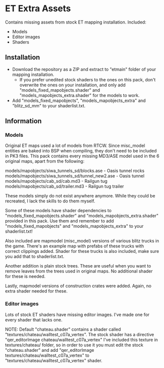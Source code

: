 # ET Extra Assets

Contains missing assets from stock ET mapping installation. Included:

- Models
- Editor images
- Shaders

## Installation

- Download the repository as a ZIP and extract to "etmain" folder of your mapping installation.
  - If you prefer unedited stock shaders to the ones on this pack, don't overwrite the ones on your installation, and only add "models_fixed_mapobjects.shader" and  "models_mapobjects_extra.shader" for the models to work.
- Add "models_fixed_mapobjects", "models_mapobjects_extra" and "blitz_sd_mm" to your shaderlist.txt.

## Information

### Models

Original ET maps used a lot of models from RTCW. Since misc_model entities are baked into BSP when compiling, they don't need to be included in PK3 files. This pack contains every missing MD3/ASE model used in the 6 original maps, apart from the following:

models/mapobjects/siwa_tunnels_sd/blocks.ase - Oasis tunnel rocks
models/mapobjects/siwa_tunnels_sd/tunnel_new2.ase - Oasis tunnel
models/mapobjects/cab_sd/cab.md3 - Railgun tug
models/mapobjects/cab_sd/trailer.md3 - Railgun tug trailer

These models simply do not exist anywhere anymore. While they could be recreated, I lack the skills to do them myself.

Some of these models have shader dependencies to "models_fixed_mapobjects.shader" and "models_mapobjects_extra.shader" provided in this pack. Use them and remember to add "models_fixed_mapobjects" and "models_mapobjects_extra" to your shaderlist.txt!

Also included are mapmodel (misc_model) versions of various blitz trucks in the game. There's an example map with prefabs of these trucks with correct clippings added. Shader for these trucks is also included, make sure you add that to shaderlist.txt.

Another addition is plain stock trees. These are useful when you want to remove leaves from the trees used in original maps. No additional shader for these is needed.

Lastly, mapmodel versions of construction crates were added. Again, no extra shader needed for these.

### Editor images

Lots of stock ET shaders have missing editor images. I've made one for every shader that lacks one.

NOTE:
Default "chateau.shader" contains a shader called "textures/chateau/walltest_c07a_vertex". The stock shader has a directive "qer_editorImage chateau/walltest_c07a_vertex" I've included this texture in textures/chateau/ folder, so in order to use it you must edit the stock "chateau.shader" and add "qer_editorImage textures/chateau/walltest_c07a_vertex" to "textures/chateau/walltest_c07a_vertex" shader.
